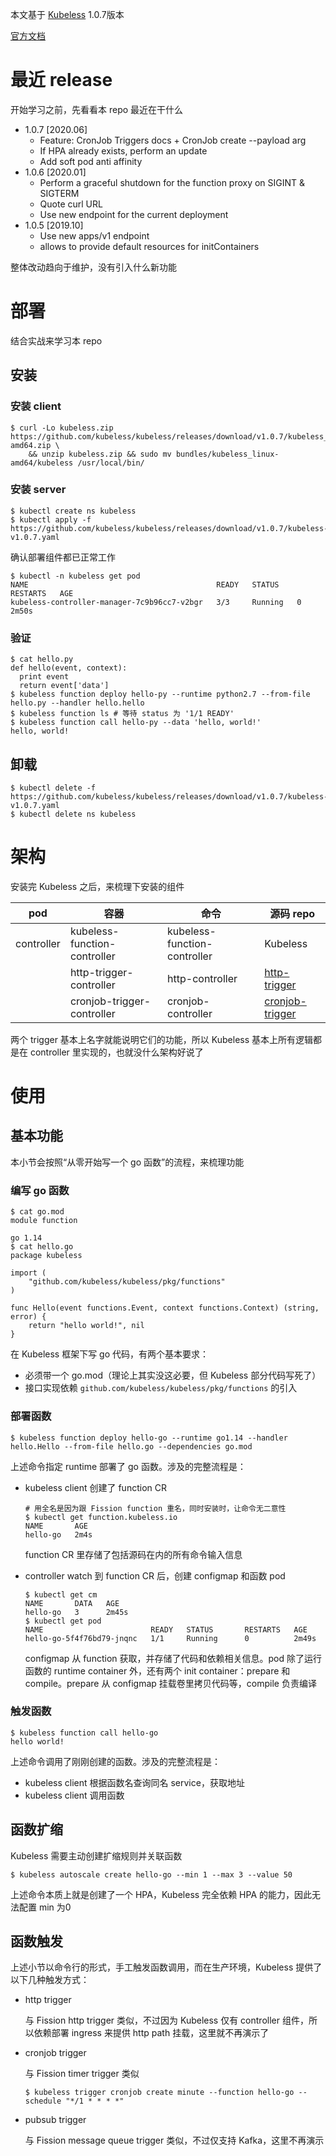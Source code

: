 本文基于 [Kubeless](https://github.com/kubeless/kubeless/tree/v1.0.7) 1.0.7版本

[官方文档](https://kubeless.io/docs/quick-start/)

# 最近 release

开始学习之前，先看看本 repo 最近在干什么

* 1.0.7 [2020.06]
	* Feature: CronJob Triggers docs + CronJob create --payload arg
	* If HPA already exists, perform an update
	* Add soft pod anti affinity
* 1.0.6 [2020.01]
	* Perform a graceful shutdown for the function proxy on SIGINT & SIGTERM
	* Quote curl URL
	* Use new endpoint for the current deployment
* 1.0.5 [2019.10]
	* Use new apps/v1 endpoint
	* allows to provide default resources for initContainers

整体改动趋向于维护，没有引入什么新功能

# 部署

结合实战来学习本 repo

## 安装

### 安装 client

```
$ curl -Lo kubeless.zip https://github.com/kubeless/kubeless/releases/download/v1.0.7/kubeless_linux-amd64.zip \
	&& unzip kubeless.zip && sudo mv bundles/kubeless_linux-amd64/kubeless /usr/local/bin/
```

### 安装 server

```
$ kubectl create ns kubeless
$ kubectl apply -f https://github.com/kubeless/kubeless/releases/download/v1.0.7/kubeless-v1.0.7.yaml 
```

确认部署组件都已正常工作

```
$ kubectl -n kubeless get pod
NAME                                          READY   STATUS    RESTARTS   AGE
kubeless-controller-manager-7c9b96cc7-v2bgr   3/3     Running   0          2m50s
```

### 验证

```
$ cat hello.py
def hello(event, context):
  print event
  return event['data']
$ kubeless function deploy hello-py --runtime python2.7 --from-file hello.py --handler hello.hello
$ kubeless function ls # 等待 status 为 '1/1 READY'
$ kubeless function call hello-py --data 'hello, world!'
hello, world!
```

## 卸载

```
$ kubectl delete -f https://github.com/kubeless/kubeless/releases/download/v1.0.7/kubeless-v1.0.7.yaml
$ kubectl delete ns kubeless
```

# 架构

安装完 Kubeless 之后，来梳理下安装的组件

| pod | 容器 | 命令 | 源码 repo |
|----|----|-----|--------|
| controller | kubeless-function-controller | kubeless-function-controller | Kubeless |
| | http-trigger-controller | http-controller | [http-trigger](https://github.com/kubeless/http-trigger/tree/v1.0.2) |
| | cronjob-trigger-controller | cronjob-controller | [cronjob-trigger](https://github.com/kubeless/cronjob-trigger/tree/v1.0.3) |

两个 trigger 基本上名字就能说明它们的功能，所以 Kubeless 基本上所有逻辑都是在 controller 里实现的，也就没什么架构好说了

# 使用

## 基本功能

本小节会按照“从零开始写一个 go 函数”的流程，来梳理功能

### 编写 go 函数

```
$ cat go.mod
module function

go 1.14
$ cat hello.go
package kubeless

import (
	"github.com/kubeless/kubeless/pkg/functions"
)

func Hello(event functions.Event, context functions.Context) (string, error) {
	return "hello world!", nil
}
```

在 Kubeless 框架下写 go 代码，有两个基本要求：

* 必须带一个 go.mod（理论上其实没这必要，但 Kubeless 部分代码写死了）
* 接口实现依赖 ```github.com/kubeless/kubeless/pkg/functions``` 的引入

### 部署函数

```
$ kubeless function deploy hello-go --runtime go1.14 --handler hello.Hello --from-file hello.go --dependencies go.mod
```

上述命令指定 runtime 部署了 go 函数。涉及的完整流程是：

* kubeless client 创建了 function CR

	```
	# 用全名是因为跟 Fission function 重名，同时安装时，让命令无二意性
	$ kubectl get function.kubeless.io
	NAME       AGE
	hello-go   2m4s
	```
	function CR 里存储了包括源码在内的所有命令输入信息
* controller watch 到 function CR 后，创建 configmap 和函数 pod

	```
	$ kubectl get cm
	NAME       DATA   AGE
	hello-go   3      2m45s
	$ kubectl get pod
	NAME                        READY   STATUS       RESTARTS   AGE
	hello-go-5f4f76bd79-jnqnc   1/1     Running      0          2m49s
	```
	configmap 从 function 获取，并存储了代码和依赖相关信息。pod 除了运行函数的 runtime container 外，还有两个 init container：prepare 和 compile。prepare 从 configmap 挂载卷里拷贝代码等，compile 负责编译
	
### 触发函数

```
$ kubeless function call hello-go
hello world!
```

上述命令调用了刚刚创建的函数。涉及的完整流程是：

* kubeless client 根据函数名查询同名 service，获取地址
* kubeless client 调用函数
	
## 函数扩缩

Kubeless 需要主动创建扩缩规则并关联函数

```
$ kubeless autoscale create hello-go --min 1 --max 3 --value 50
```

上述命令本质上就是创建了一个 HPA，Kubeless 完全依赖 HPA 的能力，因此无法配置 min 为0

## 函数触发

上述小节以命令行的形式，手工触发函数调用，而在生产环境，Kubeless 提供了以下几种触发方式：

* http trigger

	与 Fission http trigger 类似，不过因为 Kubeless 仅有 controller 组件，所以依赖部署 ingress 来提供 http path 挂载，这里就不再演示了

* cronjob trigger

	与 Fission timer trigger 类似

	```
	$ kubeless trigger cronjob create minute --function hello-go --schedule "*/1 * * * *"
	```
* pubsub trigger

	与 Fission message queue trigger 类似，不过仅支持 Kafka，这里不再演示


